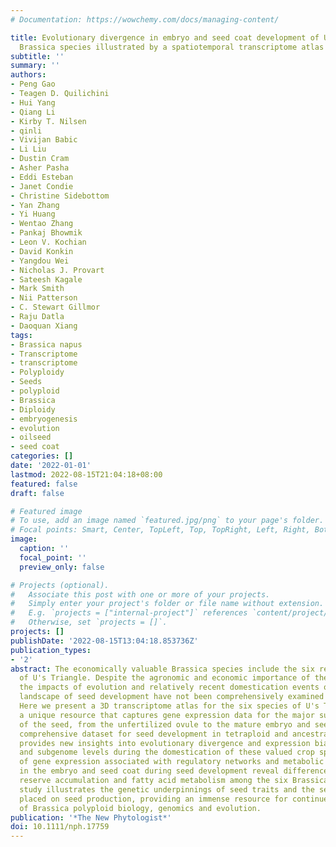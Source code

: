 ```yaml
---
# Documentation: https://wowchemy.com/docs/managing-content/

title: Evolutionary divergence in embryo and seed coat development of U's Triangle
  Brassica species illustrated by a spatiotemporal transcriptome atlas
subtitle: ''
summary: ''
authors:
- Peng Gao
- Teagen D. Quilichini
- Hui Yang
- Qiang Li
- Kirby T. Nilsen
- qinli
- Vivijan Babic
- Li Liu
- Dustin Cram
- Asher Pasha
- Eddi Esteban
- Janet Condie
- Christine Sidebottom
- Yan Zhang
- Yi Huang
- Wentao Zhang
- Pankaj Bhowmik
- Leon V. Kochian
- David Konkin
- Yangdou Wei
- Nicholas J. Provart
- Sateesh Kagale
- Mark Smith
- Nii Patterson
- C. Stewart Gillmor
- Raju Datla
- Daoquan Xiang
tags:
- Brassica napus
- Transcriptome
- transcriptome
- Polyploidy
- Seeds
- polyploid
- Brassica
- Diploidy
- embryogenesis
- evolution
- oilseed
- seed coat
categories: []
date: '2022-01-01'
lastmod: 2022-08-15T21:04:18+08:00
featured: false
draft: false

# Featured image
# To use, add an image named `featured.jpg/png` to your page's folder.
# Focal points: Smart, Center, TopLeft, Top, TopRight, Left, Right, BottomLeft, Bottom, BottomRight.
image:
  caption: ''
  focal_point: ''
  preview_only: false

# Projects (optional).
#   Associate this post with one or more of your projects.
#   Simply enter your project's folder or file name without extension.
#   E.g. `projects = ["internal-project"]` references `content/project/deep-learning/index.md`.
#   Otherwise, set `projects = []`.
projects: []
publishDate: '2022-08-15T13:04:18.853736Z'
publication_types:
- '2'
abstract: The economically valuable Brassica species include the six related members
  of U's Triangle. Despite the agronomic and economic importance of these Brassicas,
  the impacts of evolution and relatively recent domestication events on the genetic
  landscape of seed development have not been comprehensively examined in these species.
  Here we present a 3D transcriptome atlas for the six species of U's Triangle, producing
  a unique resource that captures gene expression data for the major subcompartments
  of the seed, from the unfertilized ovule to the mature embryo and seed coat. This
  comprehensive dataset for seed development in tetraploid and ancestral diploid Brassicas
  provides new insights into evolutionary divergence and expression bias at the gene
  and subgenome levels during the domestication of these valued crop species. Comparisons
  of gene expression associated with regulatory networks and metabolic pathways operating
  in the embryo and seed coat during seed development reveal differences in storage
  reserve accumulation and fatty acid metabolism among the six Brassica species. This
  study illustrates the genetic underpinnings of seed traits and the selective pressures
  placed on seed production, providing an immense resource for continued investigation
  of Brassica polyploid biology, genomics and evolution.
publication: '*The New Phytologist*'
doi: 10.1111/nph.17759
---
```

